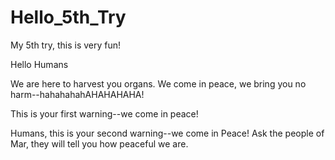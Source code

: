 # Hello_5th_Try
My 5th try, this is very fun!

Hello Humans

We are here to harvest you organs. We come in peace, we bring you no harm--hahahahahAHAHAHAHA!

This is your first warning--we come in peace!

Humans, this is your second warning--we come in Peace! Ask the people of Mar, they will tell you how peaceful we are.
